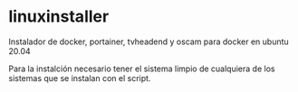 # linuxinstaller
Instalador de docker, portainer, tvheadend y oscam para docker en ubuntu 20.04

Para la instalción necesario tener el sistema limpio de cualquiera de los sistemas que se instalan con el script.
